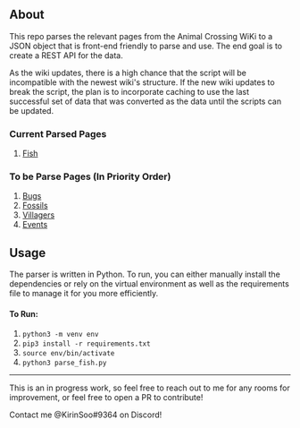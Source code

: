 ## About
This repo parses the relevant pages from the Animal Crossing WiKi to a JSON object that is front-end friendly to parse and use. The end goal is to create a REST API for the data.

As the wiki updates, there is a high chance that the script will be incompatible with the newest wiki's structure. If the new wiki updates to break the script, the plan is to incorporate caching to use the last successful set of data that was converted as the data until the scripts can be updated.

### Current Parsed Pages
1. [Fish](https://animalcrossing.fandom.com/wiki/Fish_%28New_Horizons%29)

### To be Parse Pages (In Priority Order)
1. [Bugs]([https://animalcrossing.fandom.com/wiki/Bugs_(New_Horizons)](https://animalcrossing.fandom.com/wiki/Bugs_(New_Horizons)))
2. [Fossils]([https://animalcrossing.fandom.com/wiki/Fossils_(New_Horizons)](https://animalcrossing.fandom.com/wiki/Fossils_(New_Horizons)))
3. [Villagers]([https://animalcrossing.fandom.com/wiki/Villager_list_(New_Horizons)](https://animalcrossing.fandom.com/wiki/Villager_list_(New_Horizons)))
4. [Events]([https://animalcrossing.fandom.com/wiki/Events_(New_Horizons)](https://animalcrossing.fandom.com/wiki/Events_(New_Horizons)))

## Usage
The parser is written in Python. To run, you can either manually install the dependencies or rely on the virtual environment as well as the requirements file to manage it for you more efficiently. 

#### To Run:
1. `python3 -m venv env`
2. `pip3 install -r requirements.txt`
3. `source env/bin/activate`
4. `python3 parse_fish.py`

---
This is an in progress work, so feel free to reach out to me for any rooms for improvement, or feel free to open a PR to contribute!

Contact me @KirinSoo#9364 on Discord!